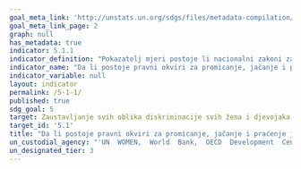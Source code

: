 ```yaml
---
goal_meta_link: 'http://unstats.un.org/sdgs/files/metadata-compilation/Metadata-Goal-5.pdf'
goal_meta_link_page: 2
graph: null
has_metadata: true
indicator: 5.1.1
indicator_definition: "Pokazatelj mjeri postoje li nacionalni zakoni za promicanje ravnopravnosti spolova i nediskriminacije žena i djevojaka. Područja zakona koja se prate kao dio ovog pokazatelja su orijentacijski, ali mogu uključivati: da li je zajamčena jednaka plaća za rad jednake vrijednosti; da li je nacionalno zakonodavstvo u skladu s Konvencijom Međunarodne organizacije rada (ILO) 183 o zaštiti majčinstva; da li nacionalni zakon zabranjuje diskriminaciju temeljenu na definiciji diskriminacije žena u skladu s člankom 1. Konvencije o uklanjanju svih oblika diskriminacije žena (CEDAW); da li nacionalno pravo osigurava jednaka prava za žene i muškarce u odnosu na nasljedstvo i imovinu; postojanje zakona (uključujući kazneno) protiv seksualnog zlostavljanja. Za svako područje u razmatranju, indikator je broj zemalja s posebnim zakonodavstvom za promicanje ravnopravnosti spolova i nediskriminacije (tj. zemalja sa „da“) kao postotak svih zemalja s dostupnim podacima. Jednostavna metoda agregacije (npr. aritmetička ili geometrijska sredina) upotrijebit će se za izračun globalnih i / ili regionalnih prosjeka (uzimajući u obzir sva različita područja zakona)."
indicator_name: "Da li postoje pravni okviri za promicanje, jačanje i praćenje jednakosti i nediskriminacije na temelju spola"
indicator_variable: null
layout: indicator
permalink: /5-1-1/
published: true  
sdg_goal: 5
target: Zaustavljanje svih oblika diskriminacije svih žena i djevojaka posvuda.
target_id: '5.1'
title: "Da li postoje pravni okviri za promicanje, jačanje i praćenje jednakosti i nediskriminacije na temelju spola"
un_custodial_agency: "'UN  WOMEN,  World  Bank,  OECD  Development  Centre  (Partnering  Agencies:  OHCHR)'"
un_designated_tier: 3
---
```

